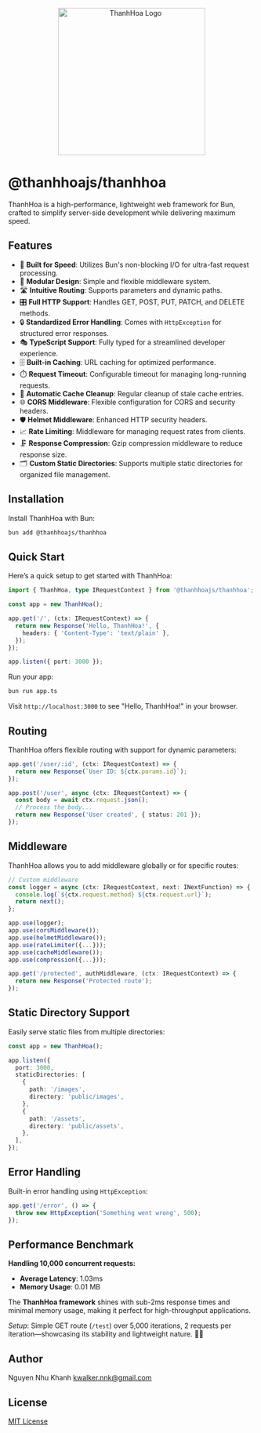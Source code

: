 <p align="center">
  <img src="https://drive.google.com/uc?export=view&id=1_M5tYoaKfXpqsOAPQl3WVWs9u5NWrG76" alt="ThanhHoa Logo" width="300"/>
</p>

# @thanhhoajs/thanhhoa

ThanhHoa is a high-performance, lightweight web framework for Bun, crafted to simplify server-side development while delivering maximum speed.

## Features

- 🚀 **Built for Speed**: Utilizes Bun's non-blocking I/O for ultra-fast request processing.
- 🧩 **Modular Design**: Simple and flexible middleware system.
- 🛣️ **Intuitive Routing**: Supports parameters and dynamic paths.
- 🎛️ **Full HTTP Support**: Handles GET, POST, PUT, PATCH, and DELETE methods.
- 🔒 **Standardized Error Handling**: Comes with `HttpException` for structured error responses.
- 🎭 **TypeScript Support**: Fully typed for a streamlined developer experience.
- 🗄️ **Built-in Caching**: URL caching for optimized performance.
- ⏱️ **Request Timeout**: Configurable timeout for managing long-running requests.
- 🧹 **Automatic Cache Cleanup**: Regular cleanup of stale cache entries.
- 🌐 **CORS Middleware**: Flexible configuration for CORS and security headers.
- 🛡️ **Helmet Middleware**: Enhanced HTTP security headers.
- 📈 **Rate Limiting**: Middleware for managing request rates from clients.
- 🗜️ **Response Compression**: Gzip compression middleware to reduce response size.
- 🗂️ **Custom Static Directories**: Supports multiple static directories for organized file management.

## Installation

Install ThanhHoa with Bun:

```bash
bun add @thanhhoajs/thanhhoa
```

## Quick Start

Here’s a quick setup to get started with ThanhHoa:

```typescript
import { ThanhHoa, type IRequestContext } from '@thanhhoajs/thanhhoa';

const app = new ThanhHoa();

app.get('/', (ctx: IRequestContext) => {
  return new Response('Hello, ThanhHoa!', {
    headers: { 'Content-Type': 'text/plain' },
  });
});

app.listen({ port: 3000 });
```

Run your app:

```bash
bun run app.ts
```

Visit `http://localhost:3000` to see "Hello, ThanhHoa!" in your browser.

## Routing

ThanhHoa offers flexible routing with support for dynamic parameters:

```typescript
app.get('/user/:id', (ctx: IRequestContext) => {
  return new Response(`User ID: ${ctx.params.id}`);
});

app.post('/user', async (ctx: IRequestContext) => {
  const body = await ctx.request.json();
  // Process the body...
  return new Response('User created', { status: 201 });
});
```

## Middleware

ThanhHoa allows you to add middleware globally or for specific routes:

```typescript
// Custom middleware
const logger = async (ctx: IRequestContext, next: INextFunction) => {
  console.log(`${ctx.request.method} ${ctx.request.url}`);
  return next();
};

app.use(logger);
app.use(corsMiddleware());
app.use(helmetMiddleware());
app.use(rateLimiter({...}));
app.use(cacheMiddleware());
app.use(compression({...}));

app.get('/protected', authMiddleware, (ctx: IRequestContext) => {
  return new Response('Protected route');
});
```

## Static Directory Support

Easily serve static files from multiple directories:

```typescript
const app = new ThanhHoa();

app.listen({
  port: 3000,
  staticDirectories: [
    {
      path: '/images',
      directory: 'public/images',
    },
    {
      path: '/assets',
      directory: 'public/assets',
    },
  ],
});
```

## Error Handling

Built-in error handling using `HttpException`:

```typescript
app.get('/error', () => {
  throw new HttpException('Something went wrong', 500);
});
```

## Performance Benchmark

**Handling 10,000 concurrent requests:**

- **Average Latency**: 1.03ms
- **Memory Usage**: 0.01 MB

The **ThanhHoa framework** shines with sub-2ms response times and minimal memory usage, making it perfect for high-throughput applications.

_Setup_: Simple GET route (`/test`) over 5,000 iterations, 2 requests per iteration—showcasing its stability and lightweight nature. 🚀✨

## Author

Nguyen Nhu Khanh <kwalker.nnk@gmail.com>

## License

[MIT License](https://github.com/thanhhoajs/thanhhoa?tab=MIT-1-ov-file)

